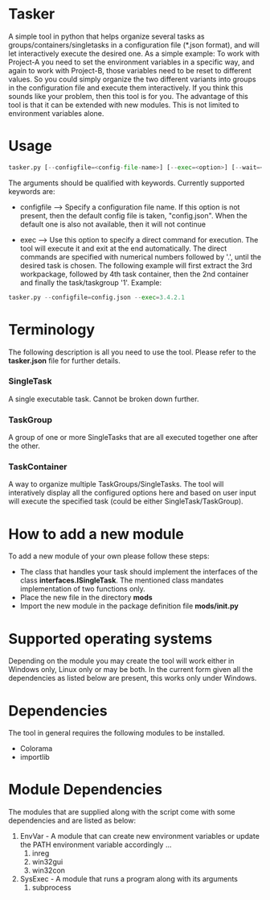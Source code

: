 # Tasker
A simple tool in python that helps organize several tasks as groups/containers/singletasks in a configuration file (*.json format), and will let interactively execute the desired one. As a simple example: To work with Project-A you need to set the environment variables in a specific way, and again to work with Project-B, those variables need to be reset to different values. So you could simply organize the two different variants into groups in the configuration file and execute them interactively. If you think this sounds like your problem, then this tool is for you. The advantage of this tool is that it can be extended with new modules. This is not limited to environment variables alone. 

# Usage
``` python
tasker.py [--configfile=<config-file-name>] [--exec=<option>] [--wait=<True/False>]
```
The arguments should be qualified with keywords. Currently supported keywords are:

* configfile --> Specify a configuration file name. If this option is not present, then the default config file is taken, "config.json". When the default one is also not available, then it will not continue

* exec --> Use this option to specify a direct command for execution. The tool will execute it and exit at the end automatically. The direct commands are specified with numerical numbers followed by '.', until the desired task is chosen. The following example will first extract the 3rd workpackage, followed by 4th task container, then the 2nd container and finally the task/taskgroup '1'. Example:  
``` python
tasker.py --configfile=config.json --exec=3.4.2.1
```

# Terminology
The following description is all you need to use the tool. Please refer to the **tasker.json** file for further details.

### SingleTask
A single executable task. Cannot be broken down further.

### TaskGroup
A group of one or more SingleTasks that are all executed together one after the other. 

### TaskContainer
A way to organize multiple TaskGroups/SingleTasks. The tool will interatively display all the configured options here and based on user input will execute the specified task (could be either SingleTask/TaskGroup).

# How to add a new module
To add a new module of your own please follow these steps:
* The class that handles your task should implement the interfaces of the class **interfaces.ISingleTask**. The mentioned class mandates implementation of two functions only.
* Place the new file in the directory **mods**
* Import the new module in the package definition file **mods/__init__.py** 

# Supported operating systems
Depending on the module you may create the tool will work either in Windows only, Linux only or may be both. In the current form given all the dependencies as listed below are present, this works only under Windows.

# Dependencies
The tool in general requires the following modules to be installed.
* Colorama
* importlib

# Module Dependencies
The modules that are supplied along with the script come with some dependencies and are listed as below:
1. EnvVar - A module that can create new environment variables or update the PATH environment variable accordingly ...
   1. inreg
   1. win32gui
   1. win32con
1. SysExec - A module that runs a program along with its arguments
   1. subprocess

